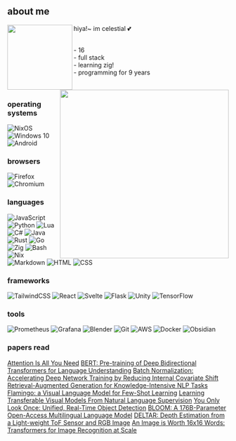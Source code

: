 ## about me
<div>
  <img src="https://avatars.githubusercontent.com/u/44733683" align="left" width="148">
  hiya!~ im celestial 💕<br><br>
  <dl>
    <dd>
      - 16<br>
      - full stack<br>
      - learning zig!<br>
      - programming for 9 years
    </dd>
  </dl>
</div>
<br>

<img src="https://github.com/CelestialCrafter/CelestialCrafter/raw/master/github-metrics.svg" align="right" width="384">

### operating systems
![NixOS](https://img.shields.io/badge/nixos-5277C3.svg?style=for-the-badge&logo=nixos&logoColor=white)
![Windows 10](https://img.shields.io/badge/windows%2010-0078D6.svg?style=for-the-badge&logo=windows10&logoColor=white)
![Android](https://img.shields.io/badge/android-4A853.svg?style=for-the-badge&logo=android&logoColor=white)

### browsers
![Firefox](https://img.shields.io/badge/firefox-FF7139.svg?style=for-the-badge&logo=firefox&logoColor=white)
![Chromium](https://img.shields.io/badge/chromium-999999.svg?style=for-the-badge&logo=googlechrome&logoColor=white)

### languages
![JavaScript](https://img.shields.io/badge/javascript-F7DF1E.svg?style=for-the-badge&logo=javascript&logoColor=white)
![Python](https://img.shields.io/badge/python-3776AB?style=for-the-badge&logo=python&logoColor=white)
![Lua](https://img.shields.io/badge/lua-2C2D72.svg?style=for-the-badge&logo=lua&logoColor=white)
![C#](https://img.shields.io/badge/c%23-512BD4.svg?&style=for-the-badge&logo=csharp&logoColor=white)
![Java](https://img.shields.io/badge/java-000000.svg?&style=for-the-badge&logo=openjdk&logoColor=white)
![Rust](https://img.shields.io/badge/rust-000000.svg?&style=for-the-badge&logo=rust&logoColor=white)
![Go](https://img.shields.io/badge/go-00ADD8.svg?&style=for-the-badge&logo=go&logoColor=white)
![Zig](https://img.shields.io/badge/zig-F7A41D.svg?&style=for-the-badge&logo=zig&logoColor=white)
![Bash](https://img.shields.io/badge/bash-4EAA25.svg?&style=for-the-badge&logo=gnu-bash&logoColor=white)
![Nix](https://img.shields.io/badge/nix-5277C3.svg?style=for-the-badge&logo=nixos&logoColor=white)
![Markdown](https://img.shields.io/badge/markdown-000000.svg?style=for-the-badge&logo=markdown&logoColor=white)
![HTML](https://img.shields.io/badge/html-E34F26.svg?style=for-the-badge&logo=html5&logoColor=white)
![CSS](https://img.shields.io/badge/css-1572B6.svg?style=for-the-badge&logo=css3&logoColor=white)

### frameworks
![TailwindCSS](https://img.shields.io/badge/tailwind%20css-06B6D4.svg?&style=for-the-badge&logo=tailwindcss&logoColor=white)
![React](https://img.shields.io/badge/react-61DAFB.svg?&style=for-the-badge&logo=react&logoColor=white)
![Svelte](https://img.shields.io/badge/svelte-FF3E00.svg?&style=for-the-badge&logo=svelte&logoColor=white)
![Flask](https://img.shields.io/badge/flask-000000.svg?&style=for-the-badge&logo=flask&logoColor=white)
![Unity](https://img.shields.io/badge/unity-FFFFFF.svg?&style=for-the-badge&logo=unity&logoColor=black)
![TensorFlow](https://img.shields.io/badge/tensorflow-FF6F00.svg?&style=for-the-badge&logo=tensorflow&logoColor=white)

### tools
![Prometheus](https://img.shields.io/badge/prometheus-E6522C.svg?&style=for-the-badge&logo=prometheus&logoColor=white)
![Grafana](https://img.shields.io/badge/grafana-F46800.svg?&style=for-the-badge&logo=grafana&logoColor=white)
![Blender](https://img.shields.io/badge/blender-E87D0D.svg?&style=for-the-badge&logo=blender&logoColor=white)
![Git](https://img.shields.io/badge/git-F05032.svg?&style=for-the-badge&logo=git&logoColor=white)
![AWS](https://img.shields.io/badge/aws-232F3E.svg?&style=for-the-badge&logo=amazon-aws&logoColor=white)
![Docker](https://img.shields.io/badge/docker-2496ED.svg?&style=for-the-badge&logo=docker&logoColor=white)
![Obsidian](https://img.shields.io/badge/obsidian-7C3AED.svg?&style=for-the-badge&logo=obsidian&logoColor=white)

### papers read
[Attention Is All You Need](https://arxiv.org/abs/1706.03762)
[BERT: Pre-training of Deep Bidirectional Transformers for Language Understanding](https://arxiv.org/abs/1810.04805)
[Batch Normalization: Accelerating Deep Network Training by Reducing Internal Covariate Shift](https://arxiv.org/abs/1502.03167)
[Retrieval-Augmented Generation for Knowledge-Intensive NLP Tasks](https://arxiv.org/abs/2005.11401)
[Flamingo: a Visual Language Model for Few-Shot Learning](https://arxiv.org/abs/2204.14198)
[Learning Transferable Visual Models From Natural Language Supervision](https://arxiv.org/abs/2103.00020)
[You Only Look Once: Unified, Real-Time Object Detection](https://arxiv.org/abs/1506.02640)
[BLOOM: A 176B-Parameter Open-Access Multilingual Language Model](https://arxiv.org/abs/2211.05100)
[DELTAR: Depth Estimation from a Light-weight ToF Sensor and RGB Image](https://arxiv.org/abs/2209.13362)
[An Image is Worth 16x16 Words: Transformers for Image Recognition at Scale](https://arxiv.org/abs/2010.11929)
